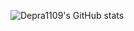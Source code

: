 ![Depra1109's GitHub stats](https://github-readme-stats.vercel.app/api?username=depra1109&show_icons=true&count_private=true&theme=radical)
